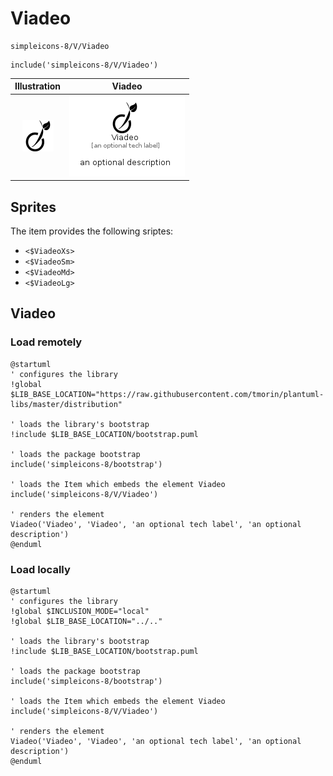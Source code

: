 # Viadeo


```text
simpleicons-8/V/Viadeo
```

```text
include('simpleicons-8/V/Viadeo')
```



| Illustration | Viadeo |
| :---: | :---: |
| ![illustration for Illustration](../../simpleicons-8/V/Viadeo.png) | ![illustration for Viadeo](../../simpleicons-8/V/Viadeo.Local.png) |



## Sprites
The item provides the following sriptes:

- `<$ViadeoXs>`
- `<$ViadeoSm>`
- `<$ViadeoMd>`
- `<$ViadeoLg>`





## Viadeo

### Load remotely
```plantuml
@startuml
' configures the library
!global $LIB_BASE_LOCATION="https://raw.githubusercontent.com/tmorin/plantuml-libs/master/distribution"

' loads the library's bootstrap
!include $LIB_BASE_LOCATION/bootstrap.puml

' loads the package bootstrap
include('simpleicons-8/bootstrap')

' loads the Item which embeds the element Viadeo
include('simpleicons-8/V/Viadeo')

' renders the element
Viadeo('Viadeo', 'Viadeo', 'an optional tech label', 'an optional description')
@enduml
```

### Load locally
```plantuml
@startuml
' configures the library
!global $INCLUSION_MODE="local"
!global $LIB_BASE_LOCATION="../.."

' loads the library's bootstrap
!include $LIB_BASE_LOCATION/bootstrap.puml

' loads the package bootstrap
include('simpleicons-8/bootstrap')

' loads the Item which embeds the element Viadeo
include('simpleicons-8/V/Viadeo')

' renders the element
Viadeo('Viadeo', 'Viadeo', 'an optional tech label', 'an optional description')
@enduml
```


